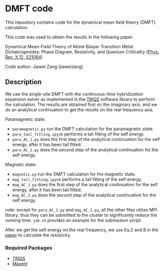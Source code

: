 # DMFT code

This repository contains code for the dynamical mean field theory (DMFT) calculation.

This code was used to obtain the results in the following paper: 

Dynamical Mean-Field Theory of Moiré Bilayer Transition Metal Dichalcogenides: Phase Diagram, Resistivity, and Quantum Criticality
([Phys. Rev. X 12, 021064](https://journals.aps.org/prx/abstract/10.1103/PhysRevX.12.021064))

Code author: Jiawei Zang (jiaweizang)



## Description
We use the single-site DMFT with the continuous-time hybridization expansion solver
as implemented in the [TRIQS](https://triqs.github.io/triqs/latest/) software library to perform the calculation. The 
results are obtained first on the imaginary axis, and we do an analytical continuation 
to get the results on the real frequency axis.

Paramagnetic state:
* `paramagnetic.py` run the DMFT calculation for the paramagnetic state.
* `para_tail_fitting.ipynb` performs a tail fitting of the self energy.
* `para_AC_1.py` does the first step of the analytical continuation for the self energy, after it has been tail fitted. 
* `para_AC_2.py` does the second step of the analytical continuation for the self energy.

Magnetic state:
* `magnetic.py` run the DMFT calculation for the magnetic state.
* `mag_tail_fitting.ipynb` performs a tail fitting of the self energy.
* `mag_AC_1.py` does the first step of the analytical continuation for the self energy, after it has been tail fitted. 
* `mag_AC_2.py` does the second step of the analytical continuation for the self energy. 

note: except for `para_AC_1.py` and `mag_AC_1.py`, all the other files utilize MPI library, thus they can be submitted to the cluster to significantly reduce the running time. `job.sh` provides
an example for the submission script.

After we get the self energy on the real frequency, we use Eq.2 and 8 in the [paper](https://journals.aps.org/prx/abstract/10.1103/PhysRevX.12.021064)
 to calculate the resistivity.



### Required Packages

* [TRIQS](https://triqs.github.io/triqs/latest/install.html)
* [Maxent](https://triqs.github.io/maxent/latest/index.html)
